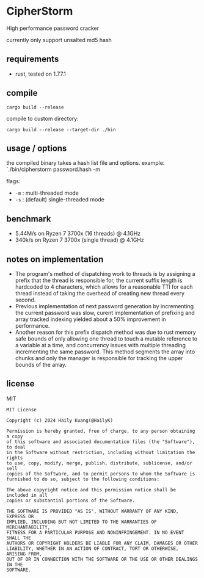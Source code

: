 # CipherStorm
High performance password cracker

currently only support unsalted md5 hash

## requirements
- rust, tested on 1.77.1

## compile
`cargo build --release`

compile to custom directory:

`cargo build --release --target-dir ./bin`

## usage / options
the compiled binary takes a hash list file and options.
example: `./bin/cipherstorm password.hash -m

flags:
- `-m` : multi-threaded mode
- `-s` : (default) single-threaded mode

## benchmark
- 5.44M/s on Ryzen 7 3700x (16 threads) @ 4.1GHz
- 340k/s on Ryzen 7 3700x (single thread) @ 4.1GHz

## notes on implementation
- The program's method of dispatching work to threads is by assigning a prefix that the thread is responsible for, the current suffix length is hardcoded to 4 characters, which allows for a reasonable TTl for each thread instead of taking the overhead of creating new thread every second.
- Previous implementation of next password generation by incrementing the current password was slow, curent implementation of prefixing and array tracked indexing yielded about a 50% improvement in performance.
- Another reason for this prefix dispatch method was due to rust memory safe bounds of only allowing one thread to touch a mutable reference to a variable at a time, and concurrency issues with multiple threading incrementing the same password. This method segments the array into chunks and only the manager is responsible for tracking the upper bounds of the array.
## license
MIT
```
MIT License

Copyright (c) 2024 Haily Kuang(@HailyK)

Permission is hereby granted, free of charge, to any person obtaining a copy
of this software and associated documentation files (the "Software"), to deal
in the Software without restriction, including without limitation the rights
to use, copy, modify, merge, publish, distribute, sublicense, and/or sell
copies of the Software, and to permit persons to whom the Software is
furnished to do so, subject to the following conditions:

The above copyright notice and this permission notice shall be included in all
copies or substantial portions of the Software.

THE SOFTWARE IS PROVIDED "AS IS", WITHOUT WARRANTY OF ANY KIND, EXPRESS OR
IMPLIED, INCLUDING BUT NOT LIMITED TO THE WARRANTIES OF MERCHANTABILITY,
FITNESS FOR A PARTICULAR PURPOSE AND NONINFRINGEMENT. IN NO EVENT SHALL THE
AUTHORS OR COPYRIGHT HOLDERS BE LIABLE FOR ANY CLAIM, DAMAGES OR OTHER
LIABILITY, WHETHER IN AN ACTION OF CONTRACT, TORT OR OTHERWISE, ARISING FROM,
OUT OF OR IN CONNECTION WITH THE SOFTWARE OR THE USE OR OTHER DEALINGS IN THE
SOFTWARE.
```
